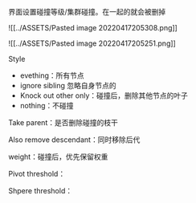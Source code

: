 界面设置碰撞等级/集群碰撞。在一起的就会被删掉

![[../ASSETS/Pasted image 20220417205308.png]]

![[../ASSETS/Pasted image 20220417205251.png]]

Style

- evething：所有节点
- ignore sibling 忽略自身节点的
- Knock out other only：碰撞后，删除其他节点的叶子
- nothing：不碰撞


Take parent：是否删除碰撞的枝干

Also remove descendant：同时移除后代

weight：碰撞后，优先保留权重

Pivot threshold：

Shpere threshold：

